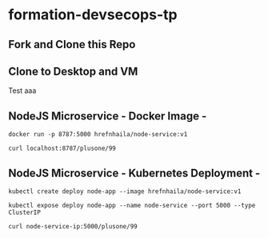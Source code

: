 # formation-devsecops-tp

## Fork and Clone this Repo

## Clone to Desktop and VM
Test
aaa
## NodeJS Microservice - Docker Image -
`docker run -p 8787:5000 hrefnhaila/node-service:v1`

`curl localhost:8787/plusone/99`
 
## NodeJS Microservice - Kubernetes Deployment -
`kubectl create deploy node-app --image hrefnhaila/node-service:v1`

`kubectl expose deploy node-app --name node-service --port 5000 --type ClusterIP`

`curl node-service-ip:5000/plusone/99`
